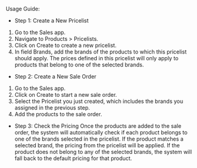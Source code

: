 Usage Guide:

- Step 1: Create a New Pricelist
1. Go to the Sales app.
2. Navigate to Products > Pricelists.
3. Click on Create to create a new pricelist.
4. In field Brands, add the brands of the products to which this pricelist should apply.
The prices defined in this pricelist will only apply to products that belong to one of the selected brands.

- Step 2: Create a New Sale Order
1. Go to the Sales app.
2. Click on Create to start a new sale order.
3. Select the Pricelist you just created, which includes the brands you assigned in the previous step.
4. Add the products to the sale order.

- Step 3: Check the Pricing
Once the products are added to the sale order, the system will automatically check if each product belongs to one of the brands selected in the pricelist. If the product matches a selected brand, the pricing from the pricelist will be applied. If the product does not belong to any of the selected brands, the system will fall back to the default pricing for that product.

